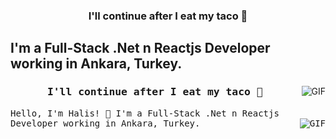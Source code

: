 
<h3 align="center">I'll continue after I eat my taco 🌮</h3>
<h2>I'm a Full-Stack .Net n Reactjs Developer working in Ankara, Turkey.</h2><img align="right" alt="GIF" src="https://media.giphy.com/media/836HiJc7pgzy8iNXCn/giphy.gif">

<samp>
  <h3 align="center">I'll continue after I eat my taco 🌮</h3>
    Hello, I'm Halis! 👋
    I'm a Full-Stack .Net n Reactjs Developer working in Ankara, Turkey.
  <img align="right" alt="GIF" src="https://media.giphy.com/media/836HiJc7pgzy8iNXCn/giphy.gif">
  </samp>
